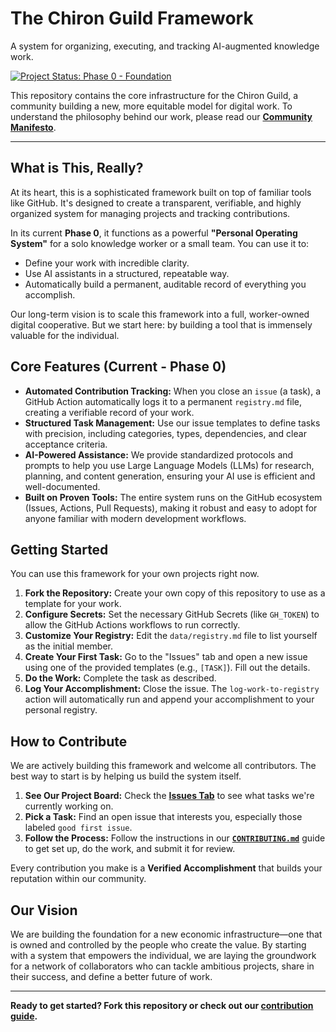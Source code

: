 # The Chiron Guild Framework

A system for organizing, executing, and tracking AI-augmented knowledge work.

[![Project Status: Phase 0 - Foundation](https://img.shields.io/badge/status-Phase%200%3A%20Foundation-blueviolet)](docs/strategic_phases.md)

This repository contains the core infrastructure for the Chiron Guild, a community building a new, more equitable model for digital work. To understand the philosophy behind our work, please read our **[Community Manifesto](docs/Guild_Manifesto.md)**.

---

## What is This, Really?

At its heart, this is a sophisticated framework built on top of familiar tools like GitHub. It's designed to create a transparent, verifiable, and highly organized system for managing projects and tracking contributions.

In its current **Phase 0**, it functions as a powerful **"Personal Operating System"** for a solo knowledge worker or a small team. You can use it to:
*   Define your work with incredible clarity.
*   Use AI assistants in a structured, repeatable way.
*   Automatically build a permanent, auditable record of everything you accomplish.

Our long-term vision is to scale this framework into a full, worker-owned digital cooperative. But we start here: by building a tool that is immensely valuable for the individual.

## Core Features (Current - Phase 0)

*   **Automated Contribution Tracking:** When you close an `issue` (a task), a GitHub Action automatically logs it to a permanent `registry.md` file, creating a verifiable record of your work.
*   **Structured Task Management:** Use our issue templates to define tasks with precision, including categories, types, dependencies, and clear acceptance criteria.
*   **AI-Powered Assistance:** We provide standardized protocols and prompts to help you use Large Language Models (LLMs) for research, planning, and content generation, ensuring your AI use is efficient and well-documented.
*   **Built on Proven Tools:** The entire system runs on the GitHub ecosystem (Issues, Actions, Pull Requests), making it robust and easy to adopt for anyone familiar with modern development workflows.

## Getting Started

You can use this framework for your own projects right now.

1.  **Fork the Repository:** Create your own copy of this repository to use as a template for your work.
2.  **Configure Secrets:** Set the necessary GitHub Secrets (like `GH_TOKEN`) to allow the GitHub Actions workflows to run correctly.
3.  **Customize Your Registry:** Edit the `data/registry.md` file to list yourself as the initial member.
4.  **Create Your First Task:** Go to the "Issues" tab and open a new issue using one of the provided templates (e.g., `[TASK]`). Fill out the details.
5.  **Do the Work:** Complete the task as described.
6.  **Log Your Accomplishment:** Close the issue. The `log-work-to-registry` action will automatically run and append your accomplishment to your personal registry.

## How to Contribute

We are actively building this framework and welcome all contributors. The best way to start is by helping us build the system itself.

1.  **See Our Project Board:** Check the **[Issues Tab](https-placeholder-for-issues-link)** to see what tasks we're currently working on.
2.  **Pick a Task:** Find an open issue that interests you, especially those labeled `good first issue`.
3.  **Follow the Process:** Follow the instructions in our **[`CONTRIBUTING.md`](CONTRIBUTING.md)** guide to get set up, do the work, and submit it for review.

Every contribution you make is a **Verified Accomplishment** that builds your reputation within our community.

## Our Vision

We are building the foundation for a new economic infrastructure—one that is owned and controlled by the people who create the value. By starting with a system that empowers the individual, we are laying the groundwork for a network of collaborators who can tackle ambitious projects, share in their success, and define a better future of work.

---

**Ready to get started? Fork this repository or check out our [contribution guide](CONTRIBUTING.md).**